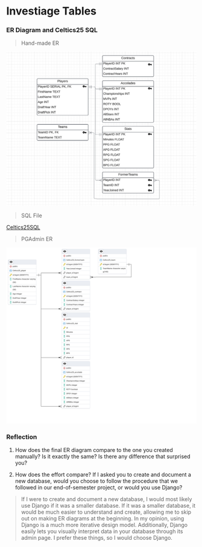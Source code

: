 # Investiage Tables

### ER Diagram and Celtics25 SQL

> Hand-made ER

![Celtics25ER](https://github.com/jackaaburk/ITE140/blob/main/Celtics25SQLProject/Celtics25ER.png)

> SQL File

[Celtics25SQL](https://github.com/jackaaburk/ITE140/blob/main/Celtics25SQLProject/Celtics25SQL.sql)

> PGAdmin ER

![Celtics25PGER](./Images/Celtics25PGER.png)


### Reflection

1. How does the final ER diagram compare to the one you created manually? Is it exactly the same? Is there any difference that surprised you?

> 

2. How does the effort compare? If I asked you to create and document a new database, would you choose to follow the procedure that we followed in our end-of-semester project, or would you use Django?

> If I were to create and document a new database, I would most likely use Django if it was a smaller database. If it was a smaller database, it would be much easier to understand and create, allowing me to skip out on making ER diagrams at the beginning. In my opinion, using Django is a much more iterative design model. Additionally, Django easily lets you visually interpret data in your database through its admin page. I prefer these things, so I would choose Django.